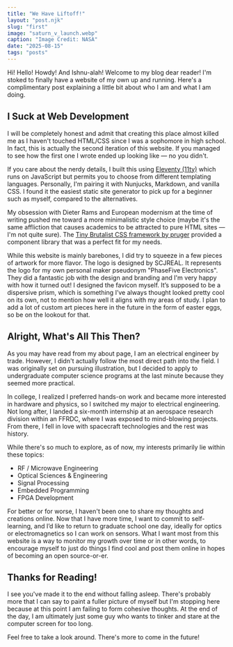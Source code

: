 ```yaml
---
title: "We Have Liftoff!"
layout: "post.njk"
slug: "first"
image: "saturn_v_launch.webp"
caption: "Image Credit: NASA"
date: "2025-08-15"
tags: "posts"
---
```


Hi! Hello! Howdy! And Ishnu-alah! Welcome to my blog dear reader! I'm stoked to finally have a website of my own up and running. Here's a complimentary post explaining a little bit about who I am and what I am doing.

## I Suck at Web Development

I will be completely honest and admit that creating this place almost killed me as I haven't touched HTML/CSS since I was a sophomore in high school. In fact, this is actually the second iteration of this website. If you managed to see how the first one I wrote ended up looking like — no you didn't.

If you care about the nerdy details, I built this using [Eleventy (11ty)](https://www.11ty.dev/) which runs on JavaScript but permits you to choose from different templating languages. Personally, I'm pairing it with Nunjucks, Markdown, and vanilla CSS. I found it the easiest static site generator to pick up for a beginner such as myself, compared to the alternatives. 

My obsession with Dieter Rams and European modernism at the time of writing pushed me toward a more minimalistic style choice (maybe it's the same affliction that causes academics to be attracted to pure HTML sites — I'm not quite sure). The [Tiny Brutalist CSS framework by pruger](https://github.com/pruger/tiny-brutalism-css?tab=readme-ov-file) provided a component library that was a perfect fit for my needs. 

While this website is mainly barebones, I did try to squeeze in a few pieces of artwork for more flavor. The logo is designed by SCJREAL. It represents the logo for my own personal maker pseudonym "PhaseFive Electronics". They did a fantastic job with the design and branding and I'm very happy with how it turned out! I designed the favicon myself. It’s supposed to be a dispersive prism, which is something I’ve always thought looked pretty cool on its own, not to mention how well it aligns with my areas of study. I plan to add a lot of custom art pieces here in the future in the form of easter eggs, so be on the lookout for that.

## Alright, What's All This Then?

As you may have read from my about page, I am an electrical engineer by trade. However, I didn't actually follow the most direct path into the field. I was originally set on pursuing illustration, but I decided to apply to undergraduate computer science programs at the last minute because they seemed more practical.

In college, I realized I preferred hands-on work and became more interested in hardware and physics, so I switched my major to electrical engineering. Not long after, I landed a six-month internship at an aerospace research division within an FFRDC, where I was exposed to mind-blowing projects. From there, I fell in love with spacecraft technologies and the rest was history.

While there's so much to explore, as of now, my interests primarily lie within these topics:

<div class="alert alert-info">
    <ul>
        <li>RF / Microwave Engineering</li>
        <li>Optical Sciences & Engineering</li>
        <li>Signal Processing</li>
        <li>Embedded Programming</li>
        <li>FPGA Development</li>
    </ul> 
</div>

For better or for worse, I haven't been one to share my thoughts and creations online. Now that I have more time, I want to commit to self-learning, and I’d like to return to graduate school one day, ideally for optics or electromagnetics so I can work on sensors. What I want most from this website is a way to monitor my growth over time or in other words, to encourage myself to just do things I find cool and post them online in hopes of becoming an open source-or-er. 

## Thanks for Reading!

I see you've made it to the end without falling asleep. There's probably more that I can say to paint a fuller picture of myself but I'm stopping here because at this point I am failing to form cohesive thoughts. At the end of the day, I am ultimately just some guy who wants to tinker and stare at the computer screen for too long. 

Feel free to take a look around. There's more to come in the future! 